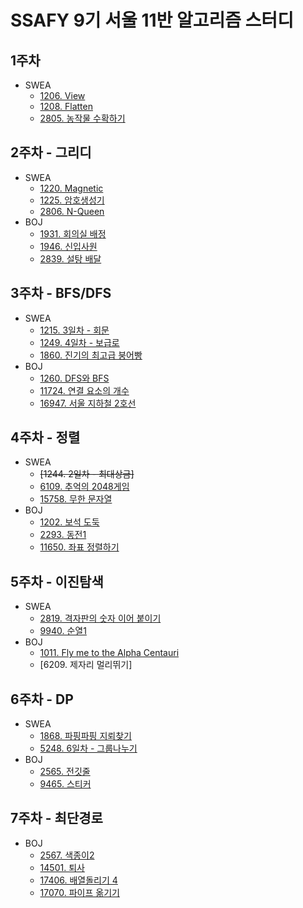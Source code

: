 SSAFY 9기 서울 11반 알고리즘 스터디
================================

## 1주차
* SWEA
  * [1206. View](https://github.com/SSAFY-9th-Seoul-class-11/Sangyeon_Kim/blob/main/week1/src/week1/View_1206.java)  
  * [1208. Flatten](https://github.com/SSAFY-9th-Seoul-class-11/Sangyeon_Kim/blob/main/week1/src/week1/Day1_Flatten.java)  
  * [2805. 농작물 수확하기](https://github.com/SSAFY-9th-Seoul-class-11/Sangyeon_Kim/blob/main/week1/src/week1/Farm_2805.java)  
## 2주차 - 그리디 
* SWEA
  * [1220. Magnetic](https://github.com/SSAFY-9th-Seoul-class-11/Sangyeon_Kim/blob/main/week2/src/week2/Solution_1220.java)
  * [1225. 암호생성기](https://github.com/SSAFY-9th-Seoul-class-11/Sangyeon_Kim/blob/main/week2/src/week2/Solution_1225.java)
  * [2806. N-Queen](https://github.com/SSAFY-9th-Seoul-class-11/Sangyeon_Kim/blob/main/week2/src/week2/Solution_2806.java)
* BOJ
  * [1931. 회의실 배정](https://github.com/SSAFY-9th-Seoul-class-11/Sangyeon_Kim/blob/main/week2/src/week2/BOJ_1931.java)
  * [1946. 신입사원](https://github.com/SSAFY-9th-Seoul-class-11/Sangyeon_Kim/blob/main/week2/src/week2/BOJ_1946.java)
  * [2839. 설탕 배달](https://github.com/SSAFY-9th-Seoul-class-11/Sangyeon_Kim/blob/main/week2/src/week2/BOJ_2839.java)
## 3주차 - BFS/DFS
* SWEA
  * [1215. 3일차 - 회문](https://github.com/SSAFY-9th-Seoul-class-11/Sangyeon_Kim/blob/main/week3/src/week3/Solution_1215.java)
  * [1249. 4일차 - 보급로](https://github.com/SSAFY-9th-Seoul-class-11/Sangyeon_Kim/blob/main/week3/src/week3/Solution_1249.java)
  * [1860. 진기의 최고급 붕어빵](https://github.com/SSAFY-9th-Seoul-class-11/Sangyeon_Kim/blob/main/week3/src/week3/Solution_1860.java)
* BOJ
  * [1260. DFS와 BFS](https://github.com/SSAFY-9th-Seoul-class-11/Sangyeon_Kim/blob/main/week3/src/week3/BOJ_1260.java)
  * [11724. 연결 요소의 개수](https://github.com/SSAFY-9th-Seoul-class-11/Sangyeon_Kim/blob/main/week3/src/week3/BOJ_11724.java)
  * [16947. 서울 지하철 2호선](https://github.com/SSAFY-9th-Seoul-class-11/Sangyeon_Kim/blob/main/week3/src/week3/BOJ_16947.java)
## 4주차 - 정렬
* SWEA
  * ~~[1244. 2일차 - 최대상금]~~
  * [6109. 추억의 2048게임](https://github.com/SSAFY-9th-Seoul-class-11/Sangyeon_Kim/blob/main/week4/src/week4/Solution_6109.java)
  * [15758. 무한 문자열](https://github.com/SSAFY-9th-Seoul-class-11/Sangyeon_Kim/blob/main/week4/src/week4/Solution_15758.java)
* BOJ
  * [1202. 보석 도둑](https://github.com/SSAFY-9th-Seoul-class-11/Sangyeon_Kim/blob/main/week4/src/week4/BOJ_1202.java)
  * [2293. 동전1](https://github.com/SSAFY-9th-Seoul-class-11/Sangyeon_Kim/blob/main/week4/src/week4/BOJ_2293.java)
  * [11650. 좌표 정렬하기](https://github.com/SSAFY-9th-Seoul-class-11/Sangyeon_Kim/blob/main/week4/src/week4/BOJ_11650.java)
## 5주차 - 이진탐색
* SWEA
  * [2819. 격자판의 숫자 이어 붙이기](https://github.com/SSAFY-9th-Seoul-class-11/Sangyeon_Kim/blob/main/week5/src/week5/Solution_2819.java)
  * [9940. 순열1](https://github.com/SSAFY-9th-Seoul-class-11/Sangyeon_Kim/blob/main/week5/src/week5/Solution_9940.java)
* BOJ
  * [1011. Fly me to the Alpha Centauri](https://github.com/SSAFY-9th-Seoul-class-11/Sangyeon_Kim/blob/main/week5/src/week5/BOJ_1011.java)
  * [6209. 제자리 멀리뛰기]
## 6주차 - DP
* SWEA
  * [1868. 파핑파핑 지뢰찾기](https://github.com/SSAFY-9th-Seoul-class-11/Sangyeon_Kim/blob/main/week6/src/week6/Solution_1868.java)
  * [5248. 6일차 - 그룹나누기](https://github.com/SSAFY-9th-Seoul-class-11/Sangyeon_Kim/blob/main/week6/src/week6/Solution_5248.java)
* BOJ
  * [2565. 전깃줄](https://github.com/SSAFY-9th-Seoul-class-11/Sangyeon_Kim/blob/main/week6/src/week6/BOJ_2565.java)
  * [9465. 스티커](https://github.com/SSAFY-9th-Seoul-class-11/Sangyeon_Kim/blob/main/week6/src/week6/BOJ_9465.java)
## 7주차 - 최단경로
* BOJ
  * [2567. 색종이2](https://github.com/SSAFY-9th-Seoul-class-11/Sangyeon_Kim/blob/main/week7/src/week7/BOJ_2567.java)
  * [14501. 퇴사](https://github.com/SSAFY-9th-Seoul-class-11/Sangyeon_Kim/blob/main/week7/src/week7/BOJ_14501.java)
  * [17406. 배열돌리기 4](https://github.com/SSAFY-9th-Seoul-class-11/Sangyeon_Kim/blob/main/week7/src/week7/BOJ_17406.java)
  * [17070. 파이프 옮기기](https://github.com/SSAFY-9th-Seoul-class-11/Sangyeon_Kim/blob/main/week7/src/week7/BOJ_17070.java)
